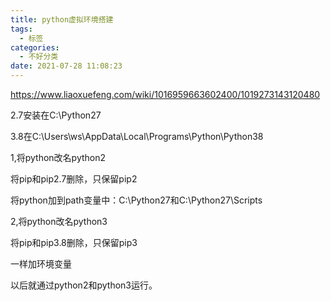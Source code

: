 ```yaml
---
title: python虚拟环境搭建
tags:
  - 标签
categories:
  - 不好分类
date: 2021-07-28 11:08:23
---
```


https://www.liaoxuefeng.com/wiki/1016959663602400/1019273143120480



2.7安装在C:\Python27

3.8在C:\Users\ws\AppData\Local\Programs\Python\Python38





1,将python改名python2

将pip和pip2.7删除，只保留pip2

将python加到path变量中：C:\Python27和C:\Python27\Scripts



2,将python改名python3

将pip和pip3.8删除，只保留pip3

一样加环境变量



以后就通过python2和python3运行。

